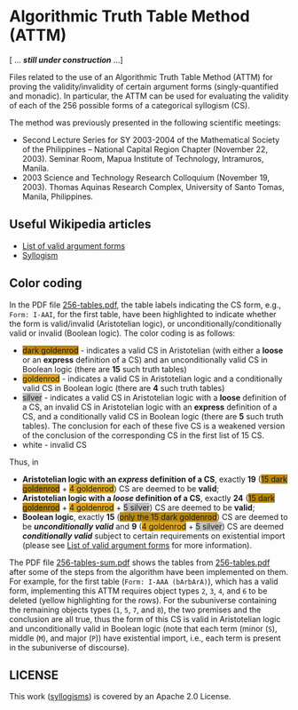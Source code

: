 # Algorithmic Truth Table Method (ATTM)

[ ... _**still under construction**_ ...]  

Files related to the use of an Algorithmic Truth Table Method (ATTM) for proving the validity/invalidity of certain argument forms (singly-quantified and monadic).  In particular, the ATTM can be used for evaluating the validity of each of the 256 possible forms of a categorical syllogism (CS).

The method was previously presented in the following scientific meetings:

* Second Lecture Series for SY 2003-2004 of the Mathematical Society of the Philippines – National Capital Region Chapter (November 22, 2003). Seminar Room, Mapua Institute of Technology, Intramuros, Manila.
* 2003 Science and Technology Research Colloquium (November 19, 2003). Thomas Aquinas Research Complex, University of Santo Tomas, Manila, Philippines.

## Useful Wikipedia articles
* [List of valid argument forms](https://en.wikipedia.org/wiki/List_of_valid_argument_forms)
* [Syllogism](https://en.wikipedia.org/wiki/Syllogism)

## Color coding 
In the PDF file [256-tables.pdf](./256-tables.pdf), the table labels indicating the CS form, e.g., `Form: I-AAI`, for the first table, have been highlighted to indicate whether the form is valid/invalid (Aristotelian logic), or unconditionally/conditionally valid or invalid (Boolean logic). The color coding is as follows:

* <span style="background-color:#B8860B; fontcolor:black">dark goldenrod</span> -  indicates a valid CS in Aristotelian (with either a **loose** or an **express** definition of a CS) and an unconditionally valid CS in Boolean logic (there are **15** such truth tables)
* <span style="background-color:#DAA520; fontcolor:black">goldenrod</span> -  indicates a valid CS in Aristotelian logic and a conditionally valid CS in Boolean logic (there are **4** such truth tables)
* <span style="background-color:silver; fontcolor:black">silver</span> -  indicates a valid CS in Aristotelian logic with a **loose** definition of a CS, an invalid CS in Aristotelian logic with an **express** definition of a CS, and a conditionally valid CS in Boolean logic (there are **5** such truth tables).  The conclusion for each of these five CS is a weakened version of the conclusion of the corresponding CS in the first list of 15 CS.
* <span style="background-color:white; fontcolor:black">white</span> - invalid CS

Thus, in 

* **Aristotelian logic with an _express_ definition of a CS**, exactly **19** (<span style="background-color:#B8860B; fontcolor:black">15 dark goldenrod</span> + <span style="background-color:#DAA520; fontcolor:black">4 goldenrod</span>) CS are deemed to be **valid**; 
* **Aristotelian logic with a _loose_ definition of a CS**, exactly **24** (<span style="background-color:#B8860B; fontcolor:black">15 dark goldenrod</span> + <span style="background-color:#DAA520; fontcolor:black">4 goldenrod</span> + <span style="background-color:silver; fontcolor:black">5 silver</span>) CS are deemed to be **valid**; 
* **Boolean logic**, exactly **15** (<span style="background-color:#B8860B; fontcolor:black">only the 15 dark goldenrod</span>) CS are deemed to be ***unconditionally valid*** and **9** (<span style="background-color:#DAA520; fontcolor:black">4 goldenrod</span> + <span style="background-color:silver; fontcolor:black">5 silver</span>) CS are deemed ***conditionally valid*** subject to certain requirements on existential import (please see [List of valid argument forms](https://en.wikipedia.org/wiki/List_of_valid_argument_forms) for more information).


The PDF file [256-tables-sum.pdf](./256-tables-sum.pdf) shows the tables from [256-tables.pdf](./256-tables.pdf) after some of the steps from the algorithm have been implemented on them.  For example, for the first table (`Form: I-AAA (bArbArA)`), which has a valid form, implementing this ATTM requires object types `2`, `3`, `4`, and `6` to be deleted (yellow highlighting for the rows).  For the subuniverse containing the remaining objects types (`1`, `5`, `7`, and `8`), the two premises and the conclusion are all true, thus the form of this CS is valid in Aristotelian logic and unconditionally valid in Boolean logic (note that each term (minor (`S`), middle (`M`), and major (`P`)) have existential import, i.e., each term is present in the subuniverse of discourse). 

## LICENSE

This work ([syllogisms](https://github.com/justineuro/syllogisms)) is covered by an Apache 2.0 License.


